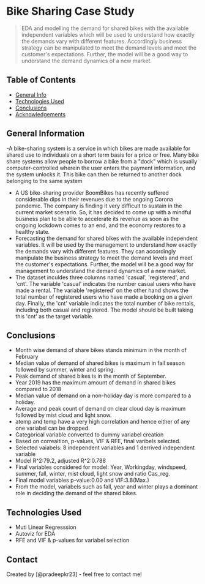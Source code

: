 # Bike Sharing Case Study
>
>EDA and modelling the demand for shared bikes with the available independent variables which will be used to understand how exactly the demands vary with different features. Accordingly business strategy can be manipulated to meet the demand levels and meet the customer's expectations. Further, the model will be a good way to understand the demand dynamics of a new market.


## Table of Contents
* [General Info](#general-information)
* [Technologies Used](#technologies-used)
* [Conclusions](#conclusions)
* [Acknowledgements](#acknowledgements)

<!-- You can include any other section that is pertinent to your problem -->

## General Information
-A bike-sharing system is a service in which bikes are made available for shared use to individuals on a short term basis for a price or free. Many bike share systems allow people to borrow a bike from a "dock" which is usually computer-controlled wherein the user enters the payment information, and the system unlocks it. This bike can then be returned to another dock belonging to the same system
- A US bike-sharing provider BoomBikes has recently suffered considerable dips in their revenues due to the ongoing Corona pandemic. The company is finding it very difficult to sustain in the current market scenario. So, it has decided to come up with a mindful business plan to be able to accelerate its revenue as soon as the ongoing lockdown comes to an end, and the economy restores to a healthy state.
- Forecasting the demand for shared bikes with the available independent variables. It will be used by the management to understand how exactly the demands vary with different features. They can accordingly manipulate the business strategy to meet the demand levels and meet the customer's expectations. Further, the model will be a good way for management to understand the demand dynamics of a new market.
- The dataset inculdes three columns named 'casual', 'registered', and 'cnt'. The variable 'casual' indicates the number casual users who have made a rental. The variable 'registered' on the other hand shows the total number of registered users who have made a booking on a given day. Finally, the 'cnt' variable indicates the total number of bike rentals, including both casual and registered. The model should be built taking this 'cnt' as the target variable.

<!-- You don't have to answer all the questions - just the ones relevant to your project. -->

## Conclusions
- Month wise demand of share bikes stands minimum in the month of February
- Median value of demand of shared bikes is maximum in fall season followed by summer, winter and spring.
- Peak demand of shared bikes is in the month of September.
- Year 2019 has the maximum amount of demand in shared bikes compared to 2018
- Median value of demand on a non-holiday day is more compared to a holiday.
- Average and peak count of demand on clear cloud day is maximum followed by mist cloud and light snow.
- atemp and temp have a very high correlation and hence either of any one variabel can be dropped.
- Categorical variable converted to dummy variabel creation
- Based on correaltion, p-values, VIF & RFE, final varibels selected.
- Selected vaiabels: 8 independent variables and 1 derrived independent variable
- Model R^2:79.2, adjusted R^2:0.788
- Final variables considered for model: Year, Workingday, windspeed, summer, fall, winter, mist cloud, light snow and ratio Cas_reg.
- Final model variables p-value:0.00 and VIF:3.8(Max.)
- From the model, variabels such as fall, year and winter plays a dominant role in deciding the demand of the shared bikes.

<!-- You don't have to answer all the questions - just the ones relevant to your project. -->


## Technologies Used
- Muti Linear Regresssion
- Autoviz for EDA
- RFE and VIF & p-values for variabel selection


<!-- As the libraries versions keep on changing, it is recommended to mention the version of library used in this project -->





## Contact
Created by [@pradeepkr23] - feel free to contact me!


<!-- Optional -->
<!-- ## License -->
<!-- This project is open source and available under the [... License](). -->

<!-- You don't have to include all sections - just the one's relevant to your project -->
